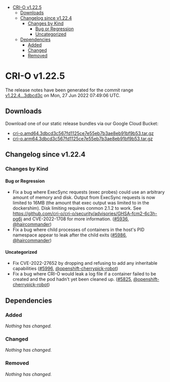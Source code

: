 - [CRI-O v1.22.5](#cri-o-v1225)
  - [Downloads](#downloads)
  - [Changelog since v1.22.4](#changelog-since-v1224)
    - [Changes by Kind](#changes-by-kind)
      - [Bug or Regression](#bug-or-regression)
      - [Uncategorized](#uncategorized)
  - [Dependencies](#dependencies)
    - [Added](#added)
    - [Changed](#changed)
    - [Removed](#removed)

# CRI-O v1.22.5

The release notes have been generated for the commit range
[v1.22.4...3dbcd3c](https://github.com/cri-o/cri-o/compare/v1.22.4...3dbcd3c567fd1125ce7e55eb7b3ae8eb91bf9b53) on Mon, 27 Jun 2022 07:49:06 UTC.

## Downloads

Download one of our static release bundles via our Google Cloud Bucket:

- [cri-o.amd64.3dbcd3c567fd1125ce7e55eb7b3ae8eb91bf9b53.tar.gz](https://storage.googleapis.com/cri-o/artifacts/cri-o.amd64.3dbcd3c567fd1125ce7e55eb7b3ae8eb91bf9b53.tar.gz)
- [cri-o.arm64.3dbcd3c567fd1125ce7e55eb7b3ae8eb91bf9b53.tar.gz](https://storage.googleapis.com/cri-o/artifacts/cri-o.arm64.3dbcd3c567fd1125ce7e55eb7b3ae8eb91bf9b53.tar.gz)

## Changelog since v1.22.4

### Changes by Kind

#### Bug or Regression
 - Fix a bug where ExecSync requests (exec probes) could use an arbitrary amount of memory and disk. Output from ExecSync requests is now limited to 16MB (the amount that exec output was limited to in the dockershim). Disk limiting requires conmon 2.1.2 to work. See https://github.com/cri-o/cri-o/security/advisories/GHSA-fcm2-6c3h-pg6j and CVE-2022-1708 for more information. ([#5936](https://github.com/cri-o/cri-o/pull/5936), [@haircommander](https://github.com/haircommander))
 - Fix a bug where child processes of containers in the host's PID namespace appear to leak after the child exits ([#5986](https://github.com/cri-o/cri-o/pull/5986), [@haircommander](https://github.com/haircommander))

#### Uncategorized
 - Fix CVE-2022-27652 by dropping and refusing to add any inheritable capabilities ([#5996](https://github.com/cri-o/cri-o/pull/5996), [@openshift-cherrypick-robot](https://github.com/openshift-cherrypick-robot))
 - Fix a bug where CRI-O would leak a log file if a container failed to be created and the pod hadn't yet been cleaned up. ([#5825](https://github.com/cri-o/cri-o/pull/5825), [@openshift-cherrypick-robot](https://github.com/openshift-cherrypick-robot))

## Dependencies

### Added
_Nothing has changed._

### Changed
_Nothing has changed._

### Removed
_Nothing has changed._
